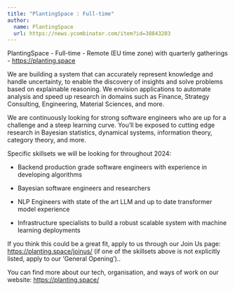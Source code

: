 ```yaml
---
title: "PlantingSpace : Full-time"
author:
  name: PlantingSpace
  url: https://news.ycombinator.com/item?id=38843203
---
```

PlantingSpace - Full-time - Remote (EU time zone) with quarterly gatherings - <a href="https:&#x2F;&#x2F;planting.space" rel="nofollow">https:&#x2F;&#x2F;planting.space</a>

We are building a system that can accurately represent knowledge and handle uncertainty, to enable the discovery of insights and solve problems based on explainable reasoning. We envision applications to automate analysis and speed up research in domains such as Finance, Strategy Consulting, Engineering, Material Sciences, and more.

We are continuously looking for strong software engineers who are up for a challenge and a steep learning curve. You’ll be exposed to cutting edge research in Bayesian statistics, dynamical systems, information theory, category theory, and more.

Specific skillsets we will be looking for throughout 2024:

- Backend production grade software engineers with experience in developing algorithms

- Bayesian software engineers and researchers

- NLP Engineers with state of the art LLM and up to date transformer model experience

- Infrastructure specialists to build a robust scalable system with machine learning deployments

If you think this could be a great fit, apply to us through our Join Us page: <a href="https:&#x2F;&#x2F;planting.space&#x2F;joinus&#x2F;" rel="nofollow">https:&#x2F;&#x2F;planting.space&#x2F;joinus&#x2F;</a> (if one of the skillsets above is not explicitly listed, apply to our ‘General Opening’)..

You can find more about our tech, organisation, and ways of work on our website: <a href="https:&#x2F;&#x2F;planting.space&#x2F;" rel="nofollow">https:&#x2F;&#x2F;planting.space&#x2F;</a>
